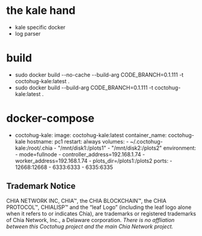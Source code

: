 # the kale hand
- kale specific docker
- log parser

# build
- sudo docker build --no-cache --build-arg CODE_BRANCH=0.1.111 -t coctohug-kale:latest .
- sudo docker build --build-arg CODE_BRANCH=0.1.111 -t coctohug-kale:latest .

# docker-compose
- coctohug-kale: 
        image: coctohug-kale:latest 
        container_name: coctohug-kale
        hostname: pc1 
        restart: always 
        volumes: 
            - ~/.coctohug-kale:/root/.chia 
            - "/mnt/disk1:/plots1" 
            - "/mnt/disk2:/plots2" 
        environment: 
            - mode=fullnode 
            - controller_address=192.168.1.74 
            - worker_address=192.168.1.74
            - plots_dir=/plots1:/plots2 
        ports: 
            - 12668:12668 
            - 6333:6333 
            - 6335:6335

## Trademark Notice
CHIA NETWORK INC, CHIA™, the CHIA BLOCKCHAIN™, the CHIA PROTOCOL™, CHIALISP™ and the “leaf Logo” (including the leaf logo alone when it refers to or indicates Chia), are trademarks or registered trademarks of Chia Network, Inc., a Delaware corporation. *There is no affliation between this Coctohug project and the main Chia Network project.*
 
 
 
 
